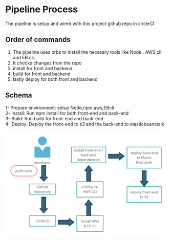 # Pipeline Process

The pipeline is setup and wired with this project github repo in circleCI

## Order of commands

1. The pipeline uses orbs to install the necesary tools like Node , AWS cli and EB cli.
2. It checks changes from the repo
3. install for front and backend
4. build for front and backend
5. lastly deploy for both front and backend

## Schema

1- Prepare environment: setup Node,npm,aws,EBcli  
2- Install: Run npm install for both front-end and back-end  
3- Build: Run build for front-end and back-end  
4- Deploy: Deploy the front-end to s3 and the back-end to elasticbeanstalk

![pipeline Schema](../screenshots/pipeline.jpg)
